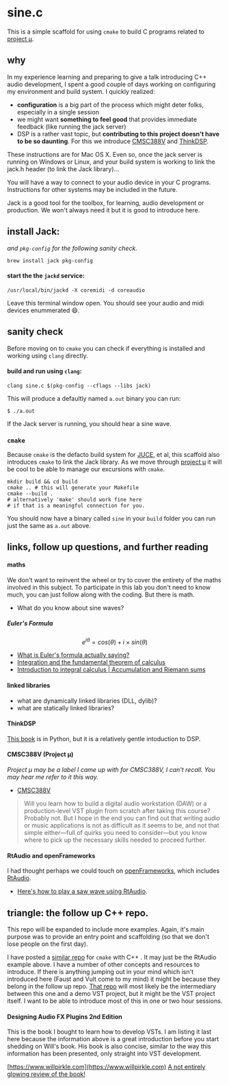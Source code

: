 # sine.c

This is a simple scaffold for using `cmake` to build C programs related to [project μ](https://mu.krj.st). 

## why

In my experience learning and preparing to give a talk introducing C++ audio development, I spent a good couple of days working on configuring my environment and build system. I quickly realized: 

- **configuration** is a big part of the process which might deter folks, especially in a single session
- we might want **something to feel good** that provides immediate feedback (like running the jack server)
- DSP is a rather vast topic, but **contributing to this project  doesn't have to be so daunting**. For this we introduce [CMSC388V](https://mu.krj.st/overture/) and [ThinkDSP](https://github.com/AllenDowney/ThinkDSP).


These instructions are for Mac OS X. Even so, once the jack server is running on Windows or Linux, and your build system is working to link the jack.h header (to link the Jack library)...

You will have a way to connect to your audio device in your C programs. Instructions for other systems may be included in the future. 

Jack is a good tool for the toolbox, for learning, audio development or production. We won't always need it but it is good to introduce here. 

## install Jack:
*and `pkg-config` for the following sanity check.*

```
brew install jack pkg-config
```


#### start the the `jackd` service:
`/usr/local/bin/jackd -X coremidi -d coreaudio`

Leave this terminal window open. You should see your audio and midi devices enummerated :smile:.

## sanity check

Before moving on to `cmake` you can check if everything is installed and working using `clang` directly.

#### build and run using `clang`:

`clang sine.c $(pkg-config --cflags --libs jack)`

This will produce a defaultly named `a.out` binary you can run:  

```
$ ./a.out
```

If the Jack server is running, you should hear a sine wave. 


### `cmake`

Because `cmake` is the defacto build system for [JUCE](https://juce.com), et al, this scaffold also introduces `cmake` to link the Jack library. As we move through [project μ](https://mu.krj.st) it will be cool to be able to manage our excursions with `cmake`. 

```
mkdir build && cd build
cmake .. # this will generate your Makefile
cmake --build . 
# alternatively 'make' should work fine here
# if that is a meaningful connection for you.
```

You should now have a binary called `sine` in your `build` folder you can run just the same as `a.out` above. 


## links, follow up questions, and further reading

#### maths

We don't want to reinvent the wheel or try to cover the entirety of the maths involved in this subject. To participate in this lab you don't need to know much, you can just follow along with the coding. But there is math. 

- What do you know about sine waves? 



##### Euler's Formula

$$
e^{i\theta} = cos(\theta) + i \times sin(\theta)
$$

- [What is Euler's formula actually saying?](https://www.youtube.com/watch?v=ZxYOEwM6Wbk)   
- [Integration and the fundamental theorem of calculus](https://www.youtube.com/watch?v=rfG8ce4nNh0)
- [Introduction to integral calculus | Accumulation and Riemann sums](https://www.youtube.com/watch?v=__Uw1SXPW7s)




#### linked libraries

- what are dynamically linked libraries (DLL, dylib)?
- what are statically linked libraries?

#### ThinkDSP

[This book](https://github.com/AllenDowney/ThinkDSP)  is in Python, but it is a relatively gentle intoduction to DSP.


#### CMSC388V (Project µ)

*Project µ may be a label I came up with for CMSC388V, I can't recall. You may hear me refer to it this way.*

- [CMSC388V](https://mu.krj.st/overture/)
> Will you learn how to build a digital audio workstation (DAW) or a production-level VST plugin from scratch after taking this course? Probably not. But I hope in the end you can find out that writing audio or music applications is not as difficult as it seems to be, and not that simple either—full of quirks you need to consider—but you know where to pick up the necessary skills needed to proceed further.


#### RtAudio and openFrameworks
I had thought perhaps we could touch on [openFrameworks](https://openframeworks.cc), which includes [RtAudio](http://www.music.mcgill.ca/~gary/rtaudio/).

- [Here's how to play a saw wave using RtAudio](http://www.music.mcgill.ca/~gary/rtaudio/playback.html).

## triangle: the follow up C++ repo.

This repo will be expanded to include more examples. Again, it's main purpose was to provide an entry point and scaffolding (so that we don't lose people on the first day). 

I have posted a [similar repo](http://github.com/vmwherez/triangle) for `cmake` with C++ . It may just be the RtAudio example above. I have a number of other concepts and resources to introduce. If there is anything jumping out in your mind which isn't introduced here (Faust and Vult come to my mind) it might be because they belong in the follow up repo. [That repo](http://github.com/vmwherez/triangle) will most likely be the intermediary between this one and a demo VST project, but it might be the VST project itself. I want to be able to introduce most of this in one or two hour sessions. 

#### Designing Audio FX Plugins 2nd Edition

This is the book I bought to learn how to develop VSTs. I am listing it last here because the information above  is a great introduction before you start shedding on Will's book. His book is also concise, similar to the way this information has been presented, only straight into VST development.


[https://www.willpirkle.com](https://www.willpirkle.com)
[A not entirely glowing review of the book!](https://www.youtube.com/watch?v=8VPdm-yNCsk)





